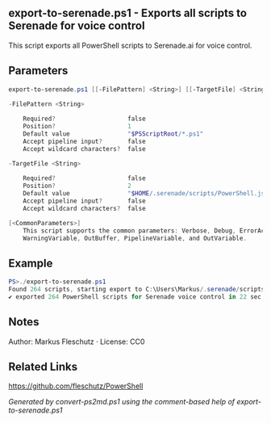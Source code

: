 ## export-to-serenade.ps1 - Exports all scripts to Serenade for voice control

This script exports all PowerShell scripts to Serenade.ai for voice control.

## Parameters
```powershell
export-to-serenade.ps1 [[-FilePattern] <String>] [[-TargetFile] <String>] [<CommonParameters>]

-FilePattern <String>
    
    Required?                    false
    Position?                    1
    Default value                "$PSScriptRoot/*.ps1"
    Accept pipeline input?       false
    Accept wildcard characters?  false

-TargetFile <String>
    
    Required?                    false
    Position?                    2
    Default value                "$HOME/.serenade/scripts/PowerShell.js"
    Accept pipeline input?       false
    Accept wildcard characters?  false

[<CommonParameters>]
    This script supports the common parameters: Verbose, Debug, ErrorAction, ErrorVariable, WarningAction, 
    WarningVariable, OutBuffer, PipelineVariable, and OutVariable.
```

## Example
```powershell
PS>./export-to-serenade.ps1
Found 264 scripts, starting export to C:\Users\Markus/.serenade/scripts/PowerShell.js...
✔️ exported 264 PowerShell scripts for Serenade voice control in 22 sec
```

## Notes
Author: Markus Fleschutz · License: CC0

## Related Links
https://github.com/fleschutz/PowerShell

*Generated by convert-ps2md.ps1 using the comment-based help of export-to-serenade.ps1*
